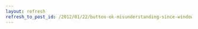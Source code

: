 ```yaml
---
layout: refresh
refresh_to_post_id: /2012/01/22/button-ok-misunderstanding-since-windows-95
---
```


